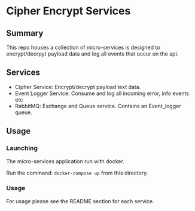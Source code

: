 # Cipher Encrypt Services

## Summary

This repo houses a collection of micro-services is designed to encrypt/decrpyt payload data
and log all events that occur on the api.

## Services

* Cipher Service: Encrypt/decrypt payload text data.
* Event Logger Service: Consume and log all incoming error, info events etc
* RabbitMQ: Exchange and Queue service. Contains an Event_logger queue.

## Usage

### Launching

The micro-services application run with docker.

Run the command: `docker-compose up` from this directory.

### Usage

For usage please see the README section for each service.
